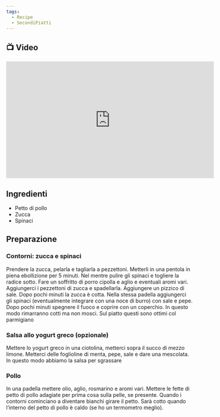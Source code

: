 ```yaml
---
tags:
  - Recipe
  - SecondiPiatti
---
```

## 📺 Video

<div class="iframe-container">
  <iframe width="560" height="315" src="https://www.youtube.com/embed/1bAtHNGRWg8" title="YouTube video player" frameborder="0" allow="accelerometer; autoplay; clipboard-write; encrypted-media; gyroscope; picture-in-picture" allowfullscreen></iframe>
</div>

## Ingredienti

-   Petto di pollo
-   Zucca
-   Spinaci

## Preparazione

### Contorni: zucca e spinaci

Prendere la zucca, pelarla e tagliarla a pezzettoni. Metterli in una pentola in piena ebollizione per 5 minuti. Nel mentre pulire gli spinaci e togliere la radice sotto. Fare un soffritto di porro cipolla e aglio e eventuali aromi vari. Aggiungerci i pezzettoni di zucca e spadellarla. Aggiungere un pizzico di sale. Dopo pochi minuti la zucca è cotta. Nella stessa padella aggiungerci gli spinaci (eventualmente integrare con una noce di burro) con sale e pepe. Dopo pochi minuti spegnere il fuoco e coprire con un coperchio. In questo modo rimarranno cotti ma non mosci. Sul piatto questi sono ottimi col parmigiano

### Salsa allo yogurt greco (opzionale)

Mettere lo yogurt greco in una ciotolina, metterci sopra il succo di mezzo limone. Metterci delle foglioline di menta, pepe, sale e dare una mescolata. In questo modo abbiamo la salsa per sgrassare

### Pollo

In una padella mettere olio, aglio, rosmarino e aromi vari. Mettere le fette di petto di pollo adagiate per prima cosa sulla pelle, se presente. Quando i contorni cominciano a diventare bianchi girare il petto. Sarà cotto quando l’interno del petto di pollo è caldo (se ho un termometro meglio).
